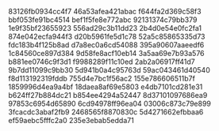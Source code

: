 83126fb0934cc4f7
46a53afea421abac
f644fa2d369c58f3
bbf053fe91bc4514
bef1f5fe8e772abc
92131374c79bb379
1e9f35bf23655923
556ad29c3b11dd23
2b4d0e54e0fc2fa1
874e042ecfa944f3
d20b5961fe5d1c78
52a5c85865335d73
fdc183b4f125b8ad
d7a8ec0a6cd54088
395a90607aaeedf6
1c84560ce897d384
9d58fe8acf10eb14
3a5aa69e7b93a576
b881ee0746c9f3d1
f9988289f11c10ed
2ab2a06917ff41d7
9b7dd11099c9bb30
5d941b0a4c95763d
59ac043461d40540
f8d113192319fddb
755d4e7bc1f56ac2
155e786606511b7f
1859996d4ea9a4bf
18daea8af69e5803
e4db7101cd281e31
b624ff27b884dc21
b854ee4294a52447
8d37101097686ea9
97853c6954d65890
6cd94978ff96ea04
03006c873c79e899
3fcacdc3abaf2fb9
2468565f8870830c
5d4271662efbbaa6
ef59aebc5fffc2a0
235e3ebab5edda71

